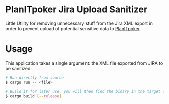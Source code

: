 # PlanITpoker Jira Upload Sanitizer

Little Utility for removing unnecessary stuff from the Jira XML export in order
to prevent upload of potential sensitive data to [PlanITpoker](https://www.planitpoker.com).

# Usage

This application takes a single argument: the XML file exported from JIRA to be sanitized:

```bash
# Run directly from source
$ cargo run -- <file>

# Build it for later use, you will then find the binary in the target directory
$ cargo build [--release]
```

